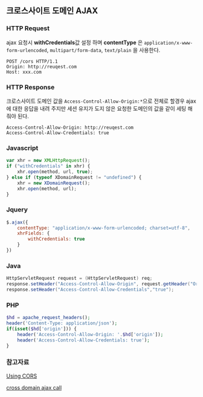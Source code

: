 ## 크로스사이트 도메인 AJAX

### HTTP Request
ajax 요청시 **withCredentials**값 설정 하며
**contentType** 은 `application/x-www-form-urlencoded`, `multipart/form-data`, `text/plain` 을 사용한다.
```
POST /cors HTTP/1.1
Origin: http://reuqest.com
Host: xxx.com
```

### HTTP Response
크로스사이트 도메인 값을 `Access-Control-Allow-Origin:*`으로 전체로 할경우 ajax에 대한 응답을 내려 주지만
세션 유지가 도지 않은 요청한 도메인의 값을 같이 세팅 해줘야 된다.
```
Access-Control-Allow-Origin: http://reuqest.com
Access-Control-Allow-Credentials: true
```


### Javascript
```javascript
var xhr = new XMLHttpRequest();
if ("withCredentials" in xhr) {
	xhr.open(method, url, true);
} else if (typeof XDomainRequest != "undefined") {
	xhr = new XDomainRequest();
    xhr.open(method, url);
}
```

### Jquery
```javascript
$.ajax({
	contentType: "application/x-www-form-urlencoded; charset=utf-8",
	xhrFields: {
		withCredentials: true
	}
})
```

### Java
```java
HttpServletRequest request = (HttpServletRequest) req;
response.setHeader("Access-Control-Allow-Origin", request.getHeader("Origin"));
response.setHeader("Access-Control-Allow-Credentials","true");
```

### PHP
```php
$hd = apache_request_headers();
header('Content-Type: application/json');
if(isset($hd['origin'])) {
	header('Access-Control-Allow-Origin: '.$hd['origin']);
	header('Access-Control-Allow-Credentials: true');
}
```

### 참고자료
[Using CORS](https://www.html5rocks.com/en/tutorials/cors/?redirect_from_locale=ko)

[cross domain ajax call](http://paulina0206.tistory.com/m/entry/cross-domain-ajax-call-%ED%95%A0-%EB%95%8C-JSESSIONID-%EC%BF%A0%ED%82%A4%EA%B0%92-%EC%A0%84%EC%86%A1%ED%95%98%EA%B8%B0)
